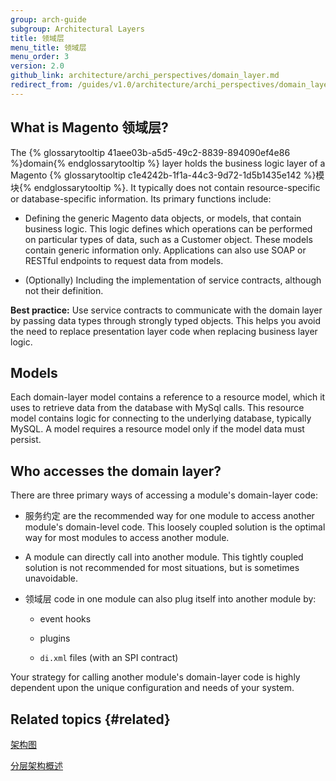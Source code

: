 ```yaml
---
group: arch-guide
subgroup: Architectural Layers
title: 领域层
menu_title: 领域层
menu_order: 3
version: 2.0
github_link: architecture/archi_perspectives/domain_layer.md
redirect_from: /guides/v1.0/architecture/archi_perspectives/domain_layer.html
---
```


## What is Magento 领域层?

The {% glossarytooltip 41aee03b-a5d5-49c2-8839-894090ef4e86 %}domain{% endglossarytooltip %} layer holds the business logic layer of a Magento {% glossarytooltip c1e4242b-1f1a-44c3-9d72-1d5b1435e142 %}模块{% endglossarytooltip %}. It typically does not contain resource-specific or database-specific information. Its primary functions include:

* Defining the generic Magento data objects, or models, that contain business logic. This logic defines which operations can be performed on particular types of data, such as a Customer object. These models contain generic information only. Applications can also use SOAP or RESTful endpoints to request data from models.

* (Optionally) Including the implementation of service contracts, although not their definition.

<div class="bs-callout bs-callout-tip">
  <p><b>Best practice:</b> Use service contracts to communicate with the domain layer by passing data types through strongly typed objects. This helps you avoid the need to replace presentation layer code when replacing business layer logic.</p>
</div>

## Models

Each domain-layer model contains a reference to a resource model, which it uses to retrieve data from the database with MySql calls. This resource model contains logic for connecting to the underlying database, typically MySQL. A model requires a resource model only if the model data must persist.

## Who accesses the domain layer?

There are three primary ways of accessing a module's domain-layer code:

* 服务约定 are the recommended way for one module to access another module's domain-level code. This loosely coupled solution is the optimal way for most modules to access another module.

* A module can directly call into another module. This tightly coupled solution is not recommended for most situations, but is sometimes unavoidable.

* 领域层 code in one module can also plug itself into another module by:

    * event hooks

    * plugins

    * `di.xml` files (with an SPI contract)

Your strategy for calling another module's domain-layer code is highly dependent upon the unique configuration and needs of your system.

## Related topics {#related}

<a href="{{ page.baseurl }}/architecture/archi_perspectives/arch_diagrams.html">架构图</a>

<a href="{{ page.baseurl }}/architecture/archi_perspectives/ALayers_intro.html">分层架构概述</a>
